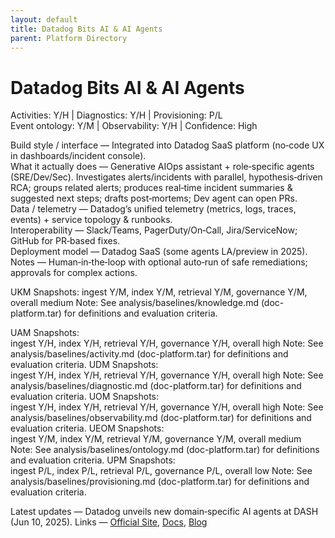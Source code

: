 ```yaml
---
layout: default
title: Datadog Bits AI & AI Agents
parent: Platform Directory
---
```


# Datadog Bits AI & AI Agents

Activities: Y/H | Diagnostics: Y/H | Provisioning: P/L  
Event ontology: Y/M | Observability: Y/H | Confidence: High

Build style / interface — Integrated into Datadog SaaS platform (no‑code UX in dashboards/incident console).  
What it actually does — Generative AIOps assistant + role‑specific agents (SRE/Dev/Sec). Investigates alerts/incidents with parallel, hypothesis‑driven RCA; groups related alerts; produces real‑time incident summaries & suggested next steps; drafts post‑mortems; Dev agent can open PRs.  
Data / telemetry — Datadog’s unified telemetry (metrics, logs, traces, events) + service topology & runbooks.  
Interoperability — Slack/Teams, PagerDuty/On‑Call, Jira/ServiceNow; GitHub for PR‑based fixes.  
Deployment model — Datadog SaaS (some agents LA/preview in 2025).  
Notes — Human‑in‑the‑loop with optional auto‑run of safe remediations; approvals for complex actions.

UKM Snapshots: 
ingest Y/M, index Y/M, retrieval Y/M, governance Y/M, overall medium
Note:   See analysis/baselines/knowledge.md (doc-platform.tar) for definitions and evaluation criteria.

UAM Snapshots:   
ingest Y/H, index Y/H, retrieval Y/H, governance Y/H, overall high
Note:   See analysis/baselines/activity.md (doc-platform.tar) for definitions and evaluation criteria.
UDM Snapshots:   
ingest Y/H, index Y/H, retrieval Y/H, governance Y/H, overall high
Note:   See analysis/baselines/diagnostic.md (doc-platform.tar) for definitions and evaluation criteria.
UOM Snapshots:   
ingest Y/H, index Y/H, retrieval Y/H, governance Y/H, overall high
Note:   See analysis/baselines/observability.md (doc-platform.tar) for definitions and evaluation criteria.
UEOM Snapshots:   
ingest Y/M, index Y/M, retrieval Y/M, governance Y/M, overall medium
Note:   See analysis/baselines/ontology.md (doc-platform.tar) for definitions and evaluation criteria.
UPM Snapshots:   
ingest P/L, index P/L, retrieval P/L, governance P/L, overall low
Note:   See analysis/baselines/provisioning.md (doc-platform.tar) for definitions and evaluation criteria.

Latest updates — Datadog unveils new domain‑specific AI agents at DASH (Jun 10, 2025).
Links — [Official Site](https://www.datadoghq.com/product/platform/bits-ai/), [Docs](https://docs.datadoghq.com/bits_ai/), [Blog](https://investors.datadoghq.com/news-releases/news-release-details/datadog-unveils-latest-ai-agents-rapidly-resolve-application)
